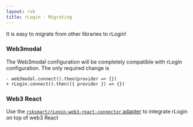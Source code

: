 ```yaml
---
layout: rsk
title: rLogin - Migrating
---
```


It is easy to migrate from other libraries to rLogin!

### Web3modal

The Web3modal configuration will be completely compatible with rLogin configuration. The only required change is

```diff=
- web3modal.connect().then(provider => {})
+ rLogin.connect().then(({ provider }) => {})
```

### Web3 React

Use the [`rsksmart/rLogin-web3-react-connector` adapter](https://github.com/rsksmart/rLogin-web3-react-connector) to integrate rLogin on top of web3 React

